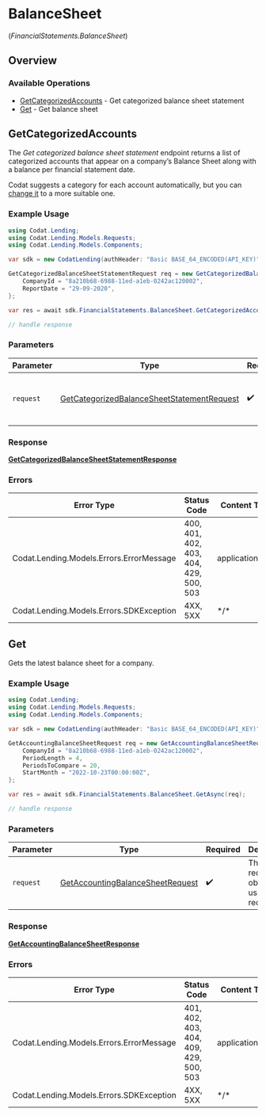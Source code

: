 # BalanceSheet
(*FinancialStatements.BalanceSheet*)

## Overview

### Available Operations

* [GetCategorizedAccounts](#getcategorizedaccounts) - Get categorized balance sheet statement
* [Get](#get) - Get balance sheet

## GetCategorizedAccounts

The *Get categorized balance sheet statement* endpoint returns a list of categorized accounts that appear on a company’s Balance Sheet along with a balance per financial statement date.

Codat suggests a category for each account automatically, but you can [change it](https://docs.codat.io/lending/features/financial-statements-overview#recategorizing-accounts) to a more suitable one.

### Example Usage

```csharp
using Codat.Lending;
using Codat.Lending.Models.Requests;
using Codat.Lending.Models.Components;

var sdk = new CodatLending(authHeader: "Basic BASE_64_ENCODED(API_KEY)");

GetCategorizedBalanceSheetStatementRequest req = new GetCategorizedBalanceSheetStatementRequest() {
    CompanyId = "8a210b68-6988-11ed-a1eb-0242ac120002",
    ReportDate = "29-09-2020",
};

var res = await sdk.FinancialStatements.BalanceSheet.GetCategorizedAccountsAsync(req);

// handle response
```

### Parameters

| Parameter                                                                                                         | Type                                                                                                              | Required                                                                                                          | Description                                                                                                       |
| ----------------------------------------------------------------------------------------------------------------- | ----------------------------------------------------------------------------------------------------------------- | ----------------------------------------------------------------------------------------------------------------- | ----------------------------------------------------------------------------------------------------------------- |
| `request`                                                                                                         | [GetCategorizedBalanceSheetStatementRequest](../../Models/Requests/GetCategorizedBalanceSheetStatementRequest.md) | :heavy_check_mark:                                                                                                | The request object to use for the request.                                                                        |

### Response

**[GetCategorizedBalanceSheetStatementResponse](../../Models/Requests/GetCategorizedBalanceSheetStatementResponse.md)**

### Errors

| Error Type                               | Status Code                              | Content Type                             |
| ---------------------------------------- | ---------------------------------------- | ---------------------------------------- |
| Codat.Lending.Models.Errors.ErrorMessage | 400, 401, 402, 403, 404, 429, 500, 503   | application/json                         |
| Codat.Lending.Models.Errors.SDKException | 4XX, 5XX                                 | \*/\*                                    |

## Get

Gets the latest balance sheet for a company.

### Example Usage

```csharp
using Codat.Lending;
using Codat.Lending.Models.Requests;
using Codat.Lending.Models.Components;

var sdk = new CodatLending(authHeader: "Basic BASE_64_ENCODED(API_KEY)");

GetAccountingBalanceSheetRequest req = new GetAccountingBalanceSheetRequest() {
    CompanyId = "8a210b68-6988-11ed-a1eb-0242ac120002",
    PeriodLength = 4,
    PeriodsToCompare = 20,
    StartMonth = "2022-10-23T00:00:00Z",
};

var res = await sdk.FinancialStatements.BalanceSheet.GetAsync(req);

// handle response
```

### Parameters

| Parameter                                                                                     | Type                                                                                          | Required                                                                                      | Description                                                                                   |
| --------------------------------------------------------------------------------------------- | --------------------------------------------------------------------------------------------- | --------------------------------------------------------------------------------------------- | --------------------------------------------------------------------------------------------- |
| `request`                                                                                     | [GetAccountingBalanceSheetRequest](../../Models/Requests/GetAccountingBalanceSheetRequest.md) | :heavy_check_mark:                                                                            | The request object to use for the request.                                                    |

### Response

**[GetAccountingBalanceSheetResponse](../../Models/Requests/GetAccountingBalanceSheetResponse.md)**

### Errors

| Error Type                               | Status Code                              | Content Type                             |
| ---------------------------------------- | ---------------------------------------- | ---------------------------------------- |
| Codat.Lending.Models.Errors.ErrorMessage | 401, 402, 403, 404, 409, 429, 500, 503   | application/json                         |
| Codat.Lending.Models.Errors.SDKException | 4XX, 5XX                                 | \*/\*                                    |